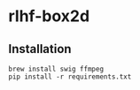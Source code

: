 # rlhf-box2d

## Installation    
`brew install swig ffmpeg`     
`pip install -r requirements.txt`     